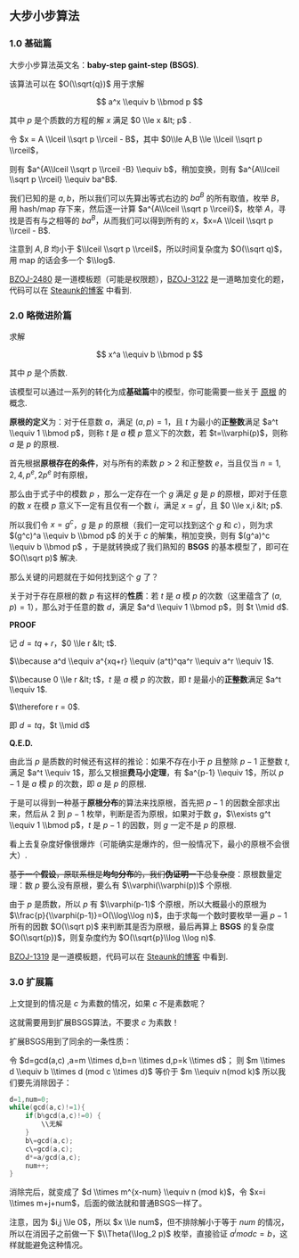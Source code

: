 ## 大步小步算法

### 1.0 基础篇

大步小步算法英文名：**baby-step gaint-step (BSGS)**.

该算法可以在 $O(\\sqrt{q})$ 用于求解

$$
a^x \\equiv b \\bmod p
$$

其中 $p$ 是个质数的方程的解 $x$ 满足 $0 \\le x &lt; p$ .

令 $x = A \\lceil \\sqrt p \\rceil - B$，其中 $0\\le A,B \\le \\lceil \\sqrt p \\rceil$，

则有 $a^{A\\lceil \\sqrt p \\rceil -B} \\equiv b$，稍加变换，则有 $a^{A\\lceil \\sqrt p \\rceil} \\equiv ba^B$.

我们已知的是 $a,b$，所以我们可以先算出等式右边的 $ba^B$ 的所有取值，枚举 $B$，用 hash/map 存下来，然后逐一计算 $a^{A\\lceil \\sqrt p \\rceil}$，枚举 $A$，寻找是否有与之相等的 $ba^B$，从而我们可以得到所有的 $x$，$x=A \\lceil \\sqrt p \\rceil - B$.

注意到 $A,B$ 均小于 $\\lceil \\sqrt p \\rceil$，所以时间复杂度为 $O(\\sqrt q)$，用 map 的话会多一个 $\\log$.

[BZOJ-2480](http://www.lydsy.com/JudgeOnline/problem.php?id=2480) 是一道模板题（可能是权限题），[BZOJ-3122](http://www.lydsy.com/JudgeOnline/problem.php?id=3122) 是一道略加变化的题，代码可以在 [Steaunk的博客](https://blog.csdn.net/Steaunk/article/details/78988376) 中看到.

### 2.0 略微进阶篇

求解

$$ x^a \\equiv b \\bmod p $$

其中 $p$ 是个质数.

该模型可以通过一系列的转化为成**基础篇**中的模型，你可能需要一些关于 [原根](/math/primitive-root/) 的概念.

**原根的定义**为：对于任意数 $a$，满足 $(a,p)=1$，且 $t$ 为最小的**正整数**满足 $a^t \\equiv 1 \\bmod p$，则称 $t$ 是 $a$ 模 $p$ 意义下的次数，若 $t=\\varphi(p)$，则称 $a$ 是 $p$ 的原根.

首先根据**原根存在的条件**，对与所有的素数 $p>2$ 和正整数 $e$，当且仅当 $n=1,2,4,p^e,2p^e$ 时有原根，

那么由于式子中的模数 $p$ ，那么一定存在一个 $g$ 满足 $g$ 是 $p$ 的原根，即对于任意的数 $x$ 在模 $p$ 意义下一定有且仅有一个数 $i$，满足 $x = g^i$，且 $0 \\le x,i &lt; p$.

所以我们令 $x=g^c$，$g$ 是 $p$ 的原根（我们一定可以找到这个 $g$ 和 $c$），则为求 $(g^c)^a \\equiv b \\bmod p$ 的关于 $c$ 的解集，稍加变换，则有 $(g^a)^c \\equiv b \\bmod p$ ，于是就转换成了我们熟知的 **BSGS** 的基本模型了，即可在 $O(\\sqrt p)$ 解决.

那么关键的问题就在于如何找到这个 $g$ 了？

关于对于存在原根的数 $p$ 有这样的**性质**：若 $t$ 是 $a$ 模 $p$ 的次数（这里蕴含了 $(a,p)=1$），那么对于任意的数 $d$，满足 $a^d \\equiv 1 \\bmod p$，则 $t \\mid d$.

**PROOF**

记 $d = tq+r$，$0 \\le r &lt; t$.

$\\because a^d \\equiv a^{xq+r} \\equiv (a^t)^qa^r \\equiv a^r \\equiv 1$.

$\\because 0 \\le r &lt; t$，$t$ 是 $a$ 模 $p$ 的次数，即 $t$ 是最小的**正整数**满足 $a^t \\equiv 1$.

$\\therefore r = 0$.

即 $d = tq$，$t \\mid d$

**Q.E.D.**

由此当 $p$ 是质数的时候还有这样的推论：如果不存在小于 $p$ 且整除 $p-1$ 正整数 $t$, 满足 $a^t \\equiv 1$，那么又根据**费马小定理**，有 $a^{p-1} \\equiv 1$，所以 $p-1$ 是 $a$ 模 $p$ 的次数，即 $a$ 是 $p$ 的原根.

于是可以得到一种基于**原根分布**的算法来找原根，首先把 $p-1$ 的因数全部求出来，然后从 $2$ 到 $p-1$ 枚举，判断是否为原根，如果对于数 $g$，$\\exists g^t \\equiv 1 \\bmod p$，$t$ 是 $p-1$ 的因数，则 $g$ 一定不是 $p$ 的原根.

看上去复杂度好像很爆炸（可能确实是爆炸的，但一般情况下，最小的原根不会很大）.

~~基于一个**假设**，原联系根是**均匀分布**的，我们**伪证明**一下总复杂度~~：原根数量定理：数 $p$ 要么没有原根，要么有 $\\varphi(\\varphi(p))$ 个原根.

由于 $p$ 是质数，所以 $p$ 有 $\\varphi(p-1)$ 个原根，所以大概最小的原根为 $\\frac{p}{\\varphi(p-1)}=O(\\log\\log n)$，由于求每一个数时要枚举一遍 $p-1$ 所有的因数 $O(\\sqrt p)$ 来判断其是否为原根，最后再算上 **BSGS** 的复杂度 $O(\\sqrt{p})$，则复杂度约为 $O(\\sqrt{p}\\log \\log n)$.

[BZOJ-1319](http://www.lydsy.com/JudgeOnline/problem.php?id=1319) 是一道模板题，代码可以在 [Steaunk的博客](https://blog.csdn.net/Steaunk/article/details/78988376) 中看到.

### 3.0 扩展篇

上文提到的情况是 $c$ 为素数的情况，如果 $c$ 不是素数呢？

这就需要用到扩展BSGS算法，不要求 $c$ 为素数！

扩展BSGS用到了同余的一条性质：

令 $d=gcd(a,c) ,a=m \\times d,b=n \\times d,p=k \\times d$；
则 $m \\times d \\equiv b \\times d (mod c \\times d)$ 等价于 $m \\equiv n(mod k)$
所以我们要先消除因子：

```cpp
d=1,num=0;
while(gcd(a,c)!=1){
    if(b%gcd(a,c)!=0) {
        \\无解
    }
    b\=gcd(a,c);
    c\=gcd(a,c);
    d*=a/gcd(a,c);
    num++;
}
```

消除完后，就变成了 $d \\times m^{x-num} \\equiv n (mod k)$，令 $x=i \\times m+j+num$，后面的做法就和普通BSGS一样了。

注意，因为 $i,j \\le 0$，所以 $x \\le num$，但不排除解小于等于 $num$ 的情况，所以在消因子之前做一下 $\\Theta(\\log_2 p)$ 枚举，直接验证 $a^i mod c = b$，这样就能避免这种情况。
